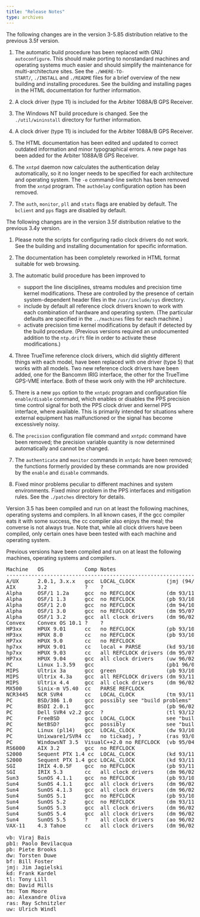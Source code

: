 ```yaml
---
title: "Release Notes"
type: archives
---
```


The following changes are in the version 3-5.85 distribution relative to the previous 3.5f version.

1.  The automatic build procedure has been replaced with GNU <code>autoconfigure</code>. This should make porting to nonstandard machines and operating systems much easier and should simplify the maintenance for multi-architecture sites. See the <code>./WHERE-TO- START/</code>, <code>./INSTALL</code> and <code>./README</code> files for a brief overview of the new building and installing procedures. See the building and installing pages in the HTML documentation for further information.

2.  A clock driver (type 11) is included for the Arbiter 1088A/B GPS Receiver.

3.  The Windows NT build procedure is changed. See the <code>./util/wininstall</code> directory for further information.

4.  A clock driver (type 11) is included for the Arbiter 1088A/B GPS Receiver.

5.  The HTML documentation has been edited and updated to correct outdated information and minor typographical errors. A new page has been added for the Arbiter 1088A/B GPS Receiver.

6.  The <code>xntpd</code> daemon now calculates the authentication delay automatically, so it no longer needs to be specified for each architecture and operating system. The <code>-e</code> command-line switch has been removed from the <code>xntpd</code> program. The <code>authdelay</code> configuration option has been removed.

7.  The <code>auth</code>, <code>monitor</code>, <code>pll</code> and <code>stats</code> flags are enabled by default. The <code>bclient</code> and <code>pps</code> flags are disabled by default.

The following changes are in the version 3.5f distribution relative to the previous 3.4y version.

1.  Please note the scripts for configuring radio clock drivers do not work. See the building and installing documentation for specific information.

2.  The documentation has been completely reworked in HTML format suitable for web browsing.

3.  The automatic build procedure has been improved to
    *   support the line disciplines, streams modules and precision time kernel modifications. These are controlled by the presence of certain system-dependent header files in the <code>/usr/include/sys</code> directory.
    *   include by default all reference clock drivers known to work with each combination of hardware and operating system. (The particular defaults are specified in the <code>../machines</code> files for each machine.)
    *   activate precision time kernel modifications by default if detected by the build procedure. (Previous versions required an undocumented addition to the <code>ntp.drift</code> file in order to activate these modifications.)
	
4.  Three TrueTime reference clock drivers, which did slightly different things with each model, have been replaced with one driver (type 5) that works with all models. Two new reference clock drivers have been added, one for the Bancomm IRIG interface, the other for the TrueTime GPS-VME interface. Both of these work only with the HP architecture.

5.  There is a new <code>pps</code> option to the <code>xntpdc</code> program and configuration file <code>enable/disable</code> command, which enables or disables the PPS precision time control signal for both the PPS clock driver and kernel PPS interface, where available. This is primarily intended for situations where external equipment has malfunctioned or the signal has become excessively noisy.

6.  The <code>precision</code> configuration file command and <code>xntpdc</code> command have been removed; the precision variable quantity is now determined automatically and cannot be changed.

7.  The <code>authenticate</code> and <code>monitor</code> commands in <code>xntpdc</code> have been removed; the functions formerly provided by these commands are now provided by the <code>enable</code> and <code>disable</code> commands.

8.  Fixed minor problems peculiar to different machines and system environments. Fixed minor problem in the PPS interfaces and mitigation rules. See the <code>./patches</code> directory for details.

Version 3.5 has been compiled and run on at least the following machines, operating systems and compilers. In all known cases, if the gcc compiler eats it with some success, the cc compiler also enjoys the meal; the converse is not always true. Note that, while all clock drivers have been compiled, only certain ones have been tested with each machine and operating system.

Previous versions have been compiled and run on at least the following machines, operating systems and compilers.

<pre>Machine   OS             Comp Notes
------------------------------------------------------------
A/UX      2.0.1, 3.x.x   gcc  LOCAL_CLOCK          (jmj (94/01/26 see hints)
AIX       3.2            ?    ?
Alpha     OSF/1 1.2a     gcc  no REFCLOCK          (dm 93/11/20)
Alpha     OSF/1 1.3      gcc  no REFCLOCK          (pb 93/10/25)
Alpha     OSF/1 2.0      gcc  no REFCLOCK          (dm 94/10/10)
Alpha     OSF/1 3.0      gcc  no REFCLOCK          (dm 95/07/15)
Alpha     OSF/1 3.2      gcc  all clock drivers    (dm 96/02/07)
Convex    Convex OS 10.1 ?    ?
HP3xx     HPUX 9.01      cc   no REFCLOCK          (pb 93/10/25)
HP3xx     HPUX 8.0       cc   no REFCLOCK          (pb 93/10/25)
HP7xx     HPUX 9.0       cc   no REFCLOCK
hp7xx     HPUX 9.01      cc   local + PARSE        (kd 93/10/26)
hp7xx     HPUX 9.03      cc   all REFCLOCK drivers (dm 95/07/15)
HP7xx     HPUX 9.04      gcc  all clock drivers    (uw 96/02/21)
PC        Linux 1.3.59   gcc                       (pb1 96/02/10)
MIPS      Ultrix 3a      gcc  green                (pb 93/10/26)
MIPS      Ultrix 4.3a    gcc  all REFCLOCK drivers (dm 93/11/20)
MIPS      Ultrix 4.4     gcc  all clock drivers    (dm 96/02/07)
MX500     Sinix-m V5.40  cc   PARSE REFCLOCK
NCR3445   NCR SVR4       cc   LOCAL_CLOCK          (tm 93/11/29)
PC        BSD/386 1.0    gcc  possibly see "build problems"
PC        BSDI 2.0.1     gcc                       (pb 96/02/18)
PC        Dell SVR4 v2.2 gcc  ?                    (tl 93/12/30)
PC        FreeBSD        gcc  LOCAL_CLOCK          see "build problems"
PC        NetBSD?        gcc  possibly             see "build problems"
PC        Linux (pl14)   gcc  LOCAL_CLOCK          (dw 93/10/30)
PC        Unixware1/SVR4 cc   no tickadj, ?        (ras 93/04/11)
PC        WindowsNT 3.5  VisualC++2.0 no REFCLOCK  (vb 95/04/11)
RS6000    AIX 3.2        gcc  no REFCLOCK
S2000     Sequent PTX 1.4 cc  LOCAL_CLOCK          (kd 93/11/10)
S2000     Sequent PTX 1.4 gcc LOCAL_CLOCK          (kd 93/11/10)
SGI       IRIX 4.0.5F    gcc  no REFCLOCK          (pb 93/11/10)
SGI       IRIX 5.3       cc   all clock drivers    (dm 96/02/20)
Sun3      SunOS 4.1.1    gcc  no REFCLOCK          (pb 93/10/25)
Sun4      SunOS 4.1.1    gcc  all clock drivers    (dm 96/02/07)
Sun4      SunOS 4.1.3    gcc  all clock drivers    (dm 96/02/07)
Sun4      SunOS 5.1      gcc  no REFCLOCK          (pb 93/10/25)
Sun4      SunOS 5.2      gcc  no REFCLOCK          (dm 93/11/20)
Sun4      SunOS 5.3      gcc  all clock drivers    (dm 96/02/07)
Sun4      SunOS 5.4      gcc  all clock drivers    (dm 96/02/07)
Sun4      SunOS 5.5      ?    all clock drivers    (ao 96/02/16)
VAX-11    4.3 Tahoe      cc   all clock drivers    (dm 96/02/20)

vb: Viraj Bais
pb1: Paolo Bevilacqua <pab@uni.net>
pb: Piete Brooks
dw: Torsten Duwe <duwe@informatik.uni-erlangen.de>
bf: Bill Foster <bill@kryten.kryten.com>
jmj: Jim Jagielski
kd: Frank Kardel
tl: Tony Lill <ajlill@tlill.hookup.net>
dm: David Mills <mills@udel.edu>
tm: Tom Moore
ao: Alexandre Oliva <oliva@dcc.unicamp.br>
ras: Ray Schnitzler <schnitz@unipress.com>
uw: Ulrich Windl <Ulrich.Windl@rz.uni-regensburg.de>
</pre>
